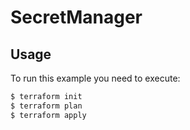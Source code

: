 # SecretManager

## Usage

To run this example you need to execute:

```bash
$ terraform init
$ terraform plan
$ terraform apply
```
